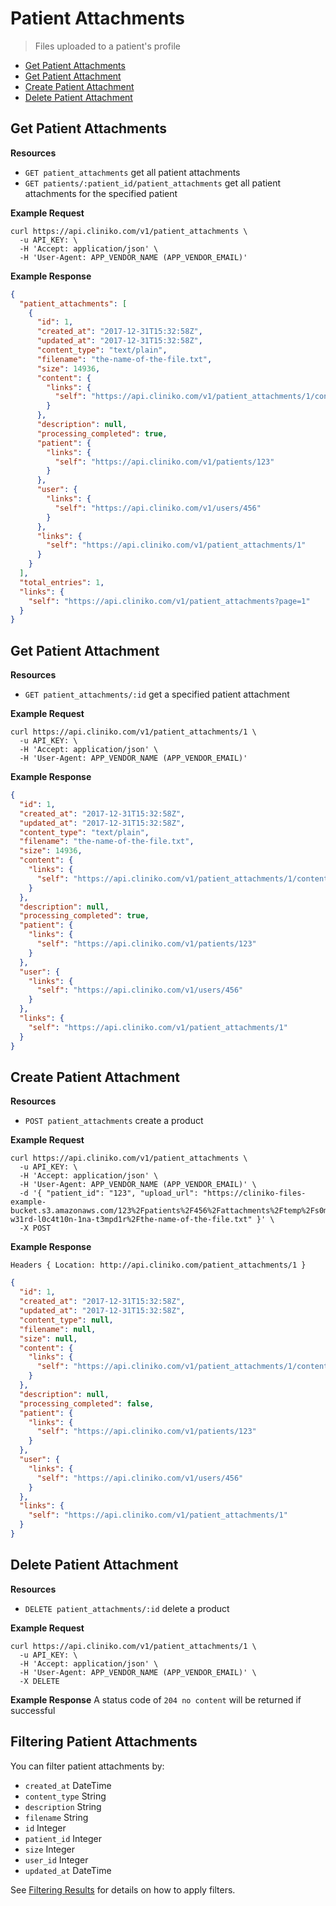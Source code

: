Patient Attachments
============
> Files uploaded to a patient's profile

* [Get Patient Attachments](#get-patient-attachments "This will return all patient attachments.")
* [Get Patient Attachment](#get-patient-attachment "This will return a specified patient attachment.")
* [Create Patient Attachment](#create-patient-attachment "This will create a patient attachment.")
* [Delete Patient Attachment](#delete-patient-attachment "This will delete a patient attachment.")

Get Patient Attachments
----------------

**Resources**
* ```GET patient_attachments``` get all patient attachments
* ```GET patients/:patient_id/patient_attachments``` get all patient attachments for the specified patient

**Example Request**
```shell
curl https://api.cliniko.com/v1/patient_attachments \
  -u API_KEY: \
  -H 'Accept: application/json' \
  -H 'User-Agent: APP_VENDOR_NAME (APP_VENDOR_EMAIL)'
```

**Example Response**
```json
{
  "patient_attachments": [
    {
      "id": 1,
      "created_at": "2017-12-31T15:32:58Z",
      "updated_at": "2017-12-31T15:32:58Z",
      "content_type": "text/plain",
      "filename": "the-name-of-the-file.txt",
      "size": 14936,
      "content": {
        "links": {
          "self": "https://api.cliniko.com/v1/patient_attachments/1/content"
        }
      },
      "description": null,
      "processing_completed": true,
      "patient": {
        "links": {
          "self": "https://api.cliniko.com/v1/patients/123"
        }
      },
      "user": {
        "links": {
          "self": "https://api.cliniko.com/v1/users/456"
        }
      },
      "links": {
        "self": "https://api.cliniko.com/v1/patient_attachments/1"
      }
    }
  ],
  "total_entries": 1,
  "links": {
    "self": "https://api.cliniko.com/v1/patient_attachments?page=1"
  }
}
```

Get Patient Attachment
------------

**Resources**
* ```GET patient_attachments/:id``` get a specified patient attachment

**Example Request**
```shell
curl https://api.cliniko.com/v1/patient_attachments/1 \
  -u API_KEY: \
  -H 'Accept: application/json' \
  -H 'User-Agent: APP_VENDOR_NAME (APP_VENDOR_EMAIL)'
```

**Example Response**
```json
{
  "id": 1,
  "created_at": "2017-12-31T15:32:58Z",
  "updated_at": "2017-12-31T15:32:58Z",
  "content_type": "text/plain",
  "filename": "the-name-of-the-file.txt",
  "size": 14936,
  "content": {
    "links": {
      "self": "https://api.cliniko.com/v1/patient_attachments/1/content"
    }
  },
  "description": null,
  "processing_completed": true,
  "patient": {
    "links": {
      "self": "https://api.cliniko.com/v1/patients/123"
    }
  },
  "user": {
    "links": {
      "self": "https://api.cliniko.com/v1/users/456"
    }
  },
  "links": {
    "self": "https://api.cliniko.com/v1/patient_attachments/1"
  }
}
```

Create Patient Attachment
----------------
**Resources**
* ```POST patient_attachments``` create a product

**Example Request**
```shell
curl https://api.cliniko.com/v1/patient_attachments \
  -u API_KEY: \
  -H 'Accept: application/json' \
  -H 'User-Agent: APP_VENDOR_NAME (APP_VENDOR_EMAIL)' \
  -d '{ "patient_id": "123", "upload_url": "https://cliniko-files-example-bucket.s3.amazonaws.com/123%2Fpatients%2F456%2Fattachments%2Ftemp%2Fs0m3-w31rd-l0c4t10n-1na-t3mpd1r%2Fthe-name-of-the-file.txt" }' \
  -X POST
```
**Example Response**
```
Headers { Location: http://api.cliniko.com/patient_attachments/1 }
```
```json
{
  "id": 1,
  "created_at": "2017-12-31T15:32:58Z",
  "updated_at": "2017-12-31T15:32:58Z",
  "content_type": null,
  "filename": null,
  "size": null,
  "content": {
    "links": {
      "self": "https://api.cliniko.com/v1/patient_attachments/1/content"
    }
  },
  "description": null,
  "processing_completed": false,
  "patient": {
    "links": {
      "self": "https://api.cliniko.com/v1/patients/123"
    }
  },
  "user": {
    "links": {
      "self": "https://api.cliniko.com/v1/users/456"
    }
  },
  "links": {
    "self": "https://api.cliniko.com/v1/patient_attachments/1"
  }
}
```

Delete Patient Attachment
----------------
**Resources**
* ```DELETE patient_attachments/:id``` delete a product

**Example Request**
```shell
curl https://api.cliniko.com/v1/patient_attachments/1 \
  -u API_KEY: \
  -H 'Accept: application/json' \
  -H 'User-Agent: APP_VENDOR_NAME (APP_VENDOR_EMAIL)' \
  -X DELETE
```
**Example Response**
A status code of `204 no content` will be returned if successful

Filtering Patient Attachments
----------------

You can filter patient attachments by:
* ```created_at``` DateTime
* ```content_type``` String
* ```description``` String
* ```filename``` String
* ```id``` Integer
* ```patient_id``` Integer
* ```size``` Integer
* ```user_id``` Integer
* ```updated_at``` DateTime

See [Filtering Results](https://github.com/redguava/cliniko-api#filtering-results) for details on how to apply filters.
